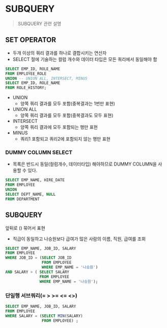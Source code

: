 # SUBQUERY

> SUBQUERY 관련 설명



## SET OPERATOR 

- 두개 이상의 쿼리 결과를 하나로 결합시키는 연산자 
- SELECT 절에  기술하는 컬럼 개수와 데이터 타입은 모든 쿼리에서 동일해야 함 

```SQL
SELECT EMP_ID, ROLE_NAME
FROM EMPLOYEE_ROLE 
UNION -- UNION ALL, INTERSECT, MINUS
SELECT EMP_ID, ROLE_NAME
FROM ROLE_HISTORY;
```

- UNION
  - 양쪽 쿼리 결과를 모두 포함(중복결과는 1번만 표현)
- UNION ALL 
  - 양쪽 쿼리 결과를 모두 포함(중복결과도 모두 표현)
- INTERSECT 
  -  양쪽 쿼리 결과에 모두 포함되는 행만 표현
- MINUS 
  - 쿼리1 포함되고 쿼리2에 포함되지 않는 행만 표현



### DUMMY COLUMN SELECT

- 목록은 반드시 동일(컬럼개수, 데이터타입) 해야하므로 DUMMY COLUMN을 사용할 수 있다.

```SQL 
SELECT EMP_NAME, HIRE_DATE
FROM EMPLOYEE
UNION 
SELECT DEPT_NAME, NULL
FROM DEPARTMENT
```



## SUBQUERY

앞뒤로 () 묶어서 표현

- 직급이 동일하고 나승원보다 급여가 많은 사람의 이름, 직원, 급여를 조회

```SQL
SELECT EMP_NAME, JOB_ID, SALARY 
FROM EMPLOYEE 
WHERE JOB_ID = (SELECT JOB_ID
                FROM EMPLOYEE
                WHERE EMP_NAME = '나승원')
AND SALARY > ( SELECT SALARY
               FROM EMPLOYEE
               WHERE EMP_NAME = '나승원');
```



### 단일행 서브쿼리(= > >= <= <>)

```SQL
SELECT EMP_NAME, JOB_ID, SALARY 
FROM EMPLOYEE 
WHERE SALARY = (SELECT MIN(SALARY)
                FROM EMPLOYEE) ;
```



### 